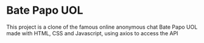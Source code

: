 # Bate Papo UOL

This project is a clone of the famous online anonymous chat Bate Papo UOL made with HTML, CSS and Javascript, using axios to access the API
